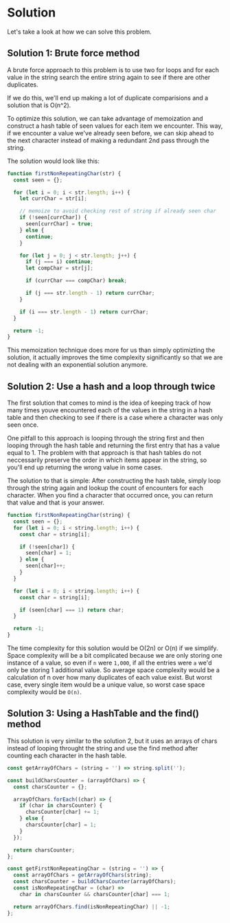 # Solution

Let's take a look at how we can solve this problem.

## Solution 1: Brute force method

A brute force approach to this problem is to use two for loops and for each value in the string search the entire string again to see if there are other duplicates.

If we do this, we'll end up making a lot of duplicate comparisions and a solution that is O(n^2).

To optimize this solution, we can take advantage of memoization and construct a hash table of seen values for each item we encounter. This way, if we encounter a value we've already seen before, we can skip ahead to the next character instead of making a redundant 2nd pass through the string.

The solution would look like this:

```js
function firstNonRepeatingChar(str) {
  const seen = {};

  for (let i = 0; i < str.length; i++) {
    let currChar = str[i];

    // memoize to avoid checking rest of string if already seen char
    if (!seen[currChar]) {
      seen[currChar] = true;
    } else {
      continue;
    }

    for (let j = 0; j < str.length; j++) {
      if (j === i) continue;
      let compChar = str[j];

      if (currChar === compChar) break;

      if (j === str.length - 1) return currChar;
    }

    if (i === str.length - 1) return currChar;
  }

  return -1;
}
```

This memoization technique does more for us than simply optimizting the solution, it actually improves the time complexity significantly so that we are not dealing with an exponential solution anymore.

## Solution 2: Use a hash and a loop through twice

The first solution that comes to mind is the idea of keeping track of how many times youve encountered each of the values in the string in a hash table and then checking to see if there is a case where a character was only seen once.

One pitfall to this approach is looping through the string first and then looping through the hash table and returning the first entry that has a value equal to 1. The problem with that approach is that hash tables do not neccessarily preserve the order in which items appear in the string, so you'll end up returning the wrong value in some cases.

The solution to that is simple: After constructing the hash table, simply loop through the string again and lookup the count of encounters for each character. When you find a character that occurred once, you can return that value and that is your answer.

```js
function firstNonRepeatingChar(string) {
  const seen = {};
  for (let i = 0; i < string.length; i++) {
    const char = string[i];

    if (!seen[char]) {
      seen[char] = 1;
    } else {
      seen[char]++;
    }
  }

  for (let i = 0; i < string.length; i++) {
    const char = string[i];

    if (seen[char] === 1) return char;
  }

  return -1;
}
```

The time complexity for this solution would be O(2n) or O(n) if we simplify.
Space complexity will be a bit complicated because we are only storing one instance of a value, so even if `n` were `1,000`, if all the entries were `a` we'd only be storing 1 additional value. So average space complexity would be a calculation of n over how many duplicates of each value exist. But worst case, every single item would be a unique value, so worst case space complexity would be `O(n)`.

## Solution 3: Using a HashTable and the find() method

This solution is very similar to the solution 2, but it uses an arrays of chars instead of looping throught the string and use the find method after counting each character in the hash table.

```js
const getArrayOfChars = (string = '') => string.split('');

const buildCharsCounter = (arrayOfChars) => {
  const charsCounter = {};

  arrayOfChars.forEach((char) => {
    if (char in charsCounter) {
      charsCounter[char] += 1;
    } else {
      charsCounter[char] = 1;
    }
  });

  return charsCounter;
};

const getFirstNonRepeatingChar = (string = '') => {
  const arrayOfChars = getArrayOfChars(string);
  const charsCounter = buildCharsCounter(arrayOfChars);
  const isNonRepeatingChar = (char) =>
    char in charsCounter && charsCounter[char] === 1;

  return arrayOfChars.find(isNonRepeatingChar) || -1;
};
```
